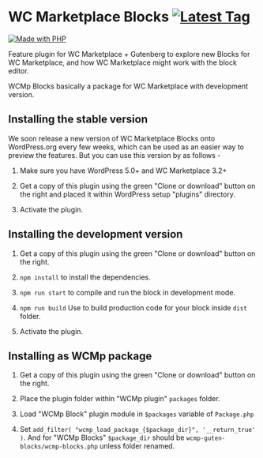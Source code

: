 # WC Marketplace Blocks [![Latest Tag](https://img.shields.io/github/v/tag/wcmarketplace/wcmp-guten-blocks.svg?label=Latest%20Tag&sort=semver&style=flat)](https://github.com/wcmarketplace/wcmp-guten-blocks/releases)

[![Made with PHP](https://img.shields.io/badge/Made%20with-PHP-blue.svg?style=for-the-badge)](https://wc-marketplace.com)

Feature plugin for WC Marketplace + Gutenberg to explore new Blocks for WC Marketplace, and how WC Marketplace might work with the block editor.

WCMp Blocks basically a package for WC Marketplace with development version.

## Installing the stable version

We soon release a new version of WC Marketplace Blocks onto WordPress.org every few weeks, which can be used as an easier way to preview the features. But you can use this version by as follows -

1. Make sure you have WordPress 5.0+ and WC Marketplace 3.2+

2. Get a copy of this plugin using the green "Clone or download" button on the right and placed it within WordPress setup "plugins" directory.
3. Activate the plugin.

## Installing the development version

1. Get a copy of this plugin using the green "Clone or download" button on the right.

2. `npm install` to install the dependencies.

3. `npm run start` to compile and run the block in development mode.
4. `npm run build` Use to build production code for your block inside `dist` folder.
5. Activate the plugin.

## Installing as WCMp package

1. Get a copy of this plugin using the green "Clone or download" button on the right.

2. Place the plugin folder within "WCMp plugin" `packages` folder.
3. Load "WCMp Block" plugin module in `$packages` variable of `Package.php`

4. Set `add_filter( "wcmp_load_package_{$package_dir}", '__return_true' )`. And for "WCMp Blocks" `$package_dir` should be `wcmp-guten-blocks/wcmp-blocks.php` unless folder renamed.
